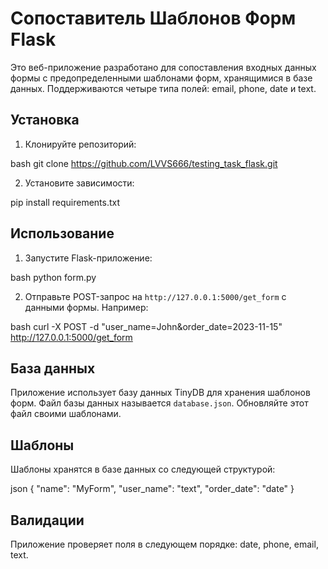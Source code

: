 # Сопоставитель Шаблонов Форм Flask

Это веб-приложение разработано для сопоставления входных данных формы с предопределенными шаблонами форм, хранящимися в базе данных. Поддерживаются четыре типа полей: email, phone, date и text.

## Установка

1. Клонируйте репозиторий:
   
bash
   git clone https://github.com/LVVS666/testing_task_flask.git
  

2. Установите зависимости:
   
pip install requirements.txt
  
  

## Использование

1. Запустите Flask-приложение:
   
bash
   python form.py
  

2. Отправьте POST-запрос на `http://127.0.0.1:5000/get_form` с данными формы. Например:
   
bash
   curl -X POST -d "user_name=John&order_date=2023-11-15" http://127.0.0.1:5000/get_form
  

## База данных

Приложение использует базу данных TinyDB для хранения шаблонов форм. Файл базы данных называется `database.json`. Обновляйте этот файл своими шаблонами.

## Шаблоны

Шаблоны хранятся в базе данных со следующей структурой:

json
{
    "name": "MyForm",
    "user_name": "text",
    "order_date": "date"
}

## Валидации

Приложение проверяет поля в следующем порядке: date, phone, email, text.

